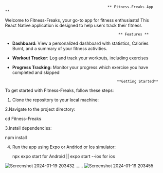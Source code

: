                                                    ** Fitness-Freaks App **

Welcome to Fitness-Freaks, your go-to app for fitness enthusiasts! This React Native application is designed to help users track their fitness 

                                                        ** Features **

- **Dashboard:** View a personalized dashboard with statistics, Calories Burnt, and a summary of your fitness activities.

- **Workout Tracker:** Log and track your workouts, including exercises
  
- **Progress Tracking:** Monitor your progress which exercise you have completed and skipped

                                                      **Getting Started**

To get started with Fitness-Freaks, follow these steps:

1. Clone the repository to your local machine:

2.Navigate to the project directory:
 
 cd Fitness-Freaks

3.Install dependencies:
 
   npm install

4. Run the app using Expo or Andriod or Ios simulator:

    npx expo start  for Android  ||  expo start --ios  for ios
   


![Screenshot 2024-01-19 203432](https://github.com/Kaushikgupta469/Fitness-Freak/assets/146950347/4a7110df-89b9-4c15-8fc0-bb597a87b3e4)   ......    ![Screenshot 2024-01-19 203455](https://github.com/Kaushikgupta469/Fitness-Freak/assets/146950347/c299ed63-d89d-416a-8afd-fff7b7d1b629)
   

   


